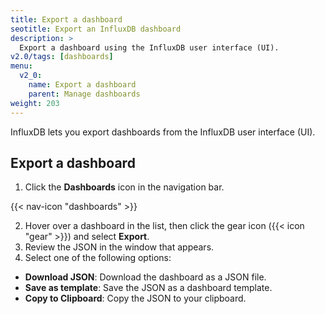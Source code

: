 ```yaml
---
title: Export a dashboard
seotitle: Export an InfluxDB dashboard
description: >
  Export a dashboard using the InfluxDB user interface (UI).
v2.0/tags: [dashboards]
menu:
  v2_0:
    name: Export a dashboard
    parent: Manage dashboards
weight: 203
---
```


InfluxDB lets you export dashboards from the InfluxDB user interface (UI).

## Export a dashboard

1. Click the **Dashboards** icon in the navigation bar.

  {{< nav-icon "dashboards" >}}

2. Hover over a dashboard in the list, then click the gear icon ({{< icon "gear" >}}) and select **Export**.
3. Review the JSON in the window that appears.
4. Select one of the following options:
  * **Download JSON**: Download the dashboard as a JSON file.
  * **Save as template**: Save the JSON as a dashboard template.
  * **Copy to Clipboard**: Copy the JSON to your clipboard.

